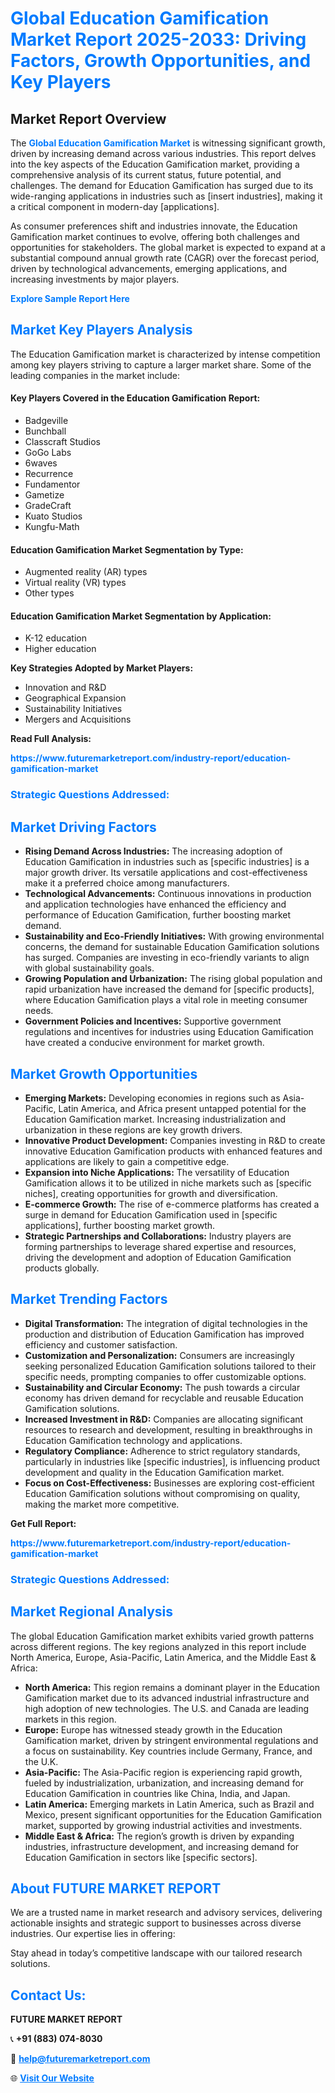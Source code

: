 <h1 style="color: #007BFF;">Global Education Gamification Market Report 2025-2033: Driving Factors, Growth Opportunities, and Key Players</h1>

<section id="overview">
<h2>Market Report Overview</h2>
<p>The <a href="https://www.futuremarketreport.com/industry-report/education-gamification-market" style="color: #007BFF; text-decoration: none;"><strong>Global Education Gamification Market</strong></a> is witnessing significant growth, driven by increasing demand across various industries. This report delves into the key aspects of the Education Gamification market, providing a comprehensive analysis of its current status, future potential, and challenges. The demand for Education Gamification has surged due to its wide-ranging applications in industries such as [insert industries], making it a critical component in modern-day [applications].</p>
<p>As consumer preferences shift and industries innovate, the Education Gamification market continues to evolve, offering both challenges and opportunities for stakeholders. The global market is expected to expand at a substantial compound annual growth rate (CAGR) over the forecast period, driven by technological advancements, emerging applications, and increasing investments by major players.</p>
</section>

<section id="overview">
<p><a href="https://www.futuremarketreport.com/request-sample/reportId=56879" style="color: #007BFF; text-decoration: none;"><strong>Explore Sample Report Here</strong></a></p>
</section>

<section id="key-players">
<h2 style="color: #007BFF;">Market Key Players Analysis</h2>
<p>The Education Gamification market is characterized by intense competition among key players striving to capture a larger market share. Some of the leading companies in the market include:</p>
<h4>Key Players Covered in the Education Gamification Report:</h4>
<ul><li>Badgeville</li><li>Bunchball</li><li>Classcraft Studios</li><li>GoGo Labs</li><li>6waves</li><li>Recurrence</li><li>Fundamentor</li><li>Gametize</li><li>GradeCraft</li><li>Kuato Studios</li><li>Kungfu-Math</li></ul>
<h4>Education Gamification Market Segmentation by Type:</h4>
<ul><li>Augmented reality (AR) types</li><li>Virtual reality (VR) types</li><li>Other types</li></ul>

<h4>Education Gamification Market Segmentation by Application:</h4>
<ul><li>K-12 education</li><li>Higher education</li></ul>
<p><strong>Key Strategies Adopted by Market Players:</strong></p>
<ul>
<li>Innovation and R&D</li>
<li>Geographical Expansion</li>
<li>Sustainability Initiatives</li>
<li>Mergers and Acquisitions</li>
</ul>
</section>

<section>
<p><strong>Read Full Analysis: </strong></p><a href="https://www.futuremarketreport.com/industry-report/education-gamification-market" style="color: #007BFF; text-decoration: none;"><strong>https://www.futuremarketreport.com/industry-report/education-gamification-market</strong></a>
<h3 style="color: #007BFF;">Strategic Questions Addressed:</h3>
</section>

<section id="driving-factors">
<h2 style="color: #007BFF;">Market Driving Factors</h2>
<ul>
<li><strong>Rising Demand Across Industries:</strong> The increasing adoption of Education Gamification in industries such as [specific industries] is a major growth driver. Its versatile applications and cost-effectiveness make it a preferred choice among manufacturers.</li>
<li><strong>Technological Advancements:</strong> Continuous innovations in production and application technologies have enhanced the efficiency and performance of Education Gamification, further boosting market demand.</li>
<li><strong>Sustainability and Eco-Friendly Initiatives:</strong> With growing environmental concerns, the demand for sustainable Education Gamification solutions has surged. Companies are investing in eco-friendly variants to align with global sustainability goals.</li>
<li><strong>Growing Population and Urbanization:</strong> The rising global population and rapid urbanization have increased the demand for [specific products], where Education Gamification plays a vital role in meeting consumer needs.</li>
<li><strong>Government Policies and Incentives:</strong> Supportive government regulations and incentives for industries using Education Gamification have created a conducive environment for market growth.</li>
</ul>
</section>

<section id="growth-opportunities">
<h2 style="color: #007BFF;">Market Growth Opportunities</h2>
<ul>
<li><strong>Emerging Markets:</strong> Developing economies in regions such as Asia-Pacific, Latin America, and Africa present untapped potential for the Education Gamification market. Increasing industrialization and urbanization in these regions are key growth drivers.</li>
<li><strong>Innovative Product Development:</strong> Companies investing in R&D to create innovative Education Gamification products with enhanced features and applications are likely to gain a competitive edge.</li>
<li><strong>Expansion into Niche Applications:</strong> The versatility of Education Gamification allows it to be utilized in niche markets such as [specific niches], creating opportunities for growth and diversification.</li>
<li><strong>E-commerce Growth:</strong> The rise of e-commerce platforms has created a surge in demand for Education Gamification used in [specific applications], further boosting market growth.</li>
<li><strong>Strategic Partnerships and Collaborations:</strong> Industry players are forming partnerships to leverage shared expertise and resources, driving the development and adoption of Education Gamification products globally.</li>
</ul>
</section>

<section id="trending-factors">
<h2 style="color: #007BFF;">Market Trending Factors</h2>
<ul>
<li><strong>Digital Transformation:</strong> The integration of digital technologies in the production and distribution of Education Gamification has improved efficiency and customer satisfaction.</li>
<li><strong>Customization and Personalization:</strong> Consumers are increasingly seeking personalized Education Gamification solutions tailored to their specific needs, prompting companies to offer customizable options.</li>
<li><strong>Sustainability and Circular Economy:</strong> The push towards a circular economy has driven demand for recyclable and reusable Education Gamification solutions.</li>
<li><strong>Increased Investment in R&D:</strong> Companies are allocating significant resources to research and development, resulting in breakthroughs in Education Gamification technology and applications.</li>
<li><strong>Regulatory Compliance:</strong> Adherence to strict regulatory standards, particularly in industries like [specific industries], is influencing product development and quality in the Education Gamification market.</li>
<li><strong>Focus on Cost-Effectiveness:</strong> Businesses are exploring cost-efficient Education Gamification solutions without compromising on quality, making the market more competitive.</li>
</ul>
</section>

<section>
<p><strong>Get Full Report: </strong></p><a href="https://www.futuremarketreport.com/industry-report/education-gamification-market" style="color: #007BFF; text-decoration: none;"><strong>https://www.futuremarketreport.com/industry-report/education-gamification-market</strong></a>
<h3 style="color: #007BFF;">Strategic Questions Addressed:</h3>
</section>


<section id="regional-analysis">
<h2 style="color: #007BFF;">Market Regional Analysis</h2>
<p>The global Education Gamification market exhibits varied growth patterns across different regions. The key regions analyzed in this report include North America, Europe, Asia-Pacific, Latin America, and the Middle East & Africa:</p>
<ul>
<li><strong>North America:</strong> This region remains a dominant player in the Education Gamification market due to its advanced industrial infrastructure and high adoption of new technologies. The U.S. and Canada are leading markets in this region.</li>
<li><strong>Europe:</strong> Europe has witnessed steady growth in the Education Gamification market, driven by stringent environmental regulations and a focus on sustainability. Key countries include Germany, France, and the U.K.</li>
<li><strong>Asia-Pacific:</strong> The Asia-Pacific region is experiencing rapid growth, fueled by industrialization, urbanization, and increasing demand for Education Gamification in countries like China, India, and Japan.</li>
<li><strong>Latin America:</strong> Emerging markets in Latin America, such as Brazil and Mexico, present significant opportunities for the Education Gamification market, supported by growing industrial activities and investments.</li>
<li><strong>Middle East & Africa:</strong> The region’s growth is driven by expanding industries, infrastructure development, and increasing demand for Education Gamification in sectors like [specific sectors].</li>
</ul>
</section>

<footer>
<h2 style="color: #007BFF;">About FUTURE MARKET REPORT</h2>
<p>We are a trusted name in market research and advisory services, delivering actionable insights and strategic support to businesses across diverse industries. Our expertise lies in offering:</p>

<p>Stay ahead in today’s competitive landscape with our tailored research solutions.</p>

<h2 style="color: #007BFF;">Contact Us:</h2>
<p><strong>FUTURE MARKET REPORT</strong></p>
<p>📞 <strong>+91 (883) 074-8030</strong></p>
<p>📧 <strong><a href="mailto:help@futuremarketreport.com" style="color: #007BFF;">help@futuremarketreport.com</a></strong></p>
<p>🌐 <strong><a href="https://www.futuremarketreport.com/" style="color: #007BFF;">Visit Our Website</a></strong></p>
</footer>